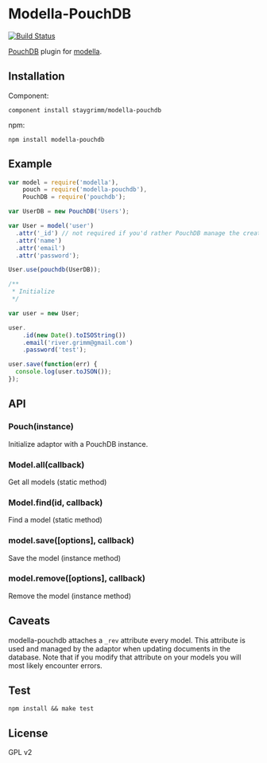 # Modella-PouchDB
[![Build Status](https://travis-ci.org/staygrimm/modella-pouchdb.svg?branch=master)](https://travis-ci.org/staygrimm/modella-pouchdb)

[PouchDB](http://pouchdb.com/) plugin for [modella](https://github.com/modella/modella).

## Installation

Component:

    component install staygrimm/modella-pouchdb

npm:

	npm install modella-pouchdb

## Example

```js
var model = require('modella'),
	pouch = require('modella-pouchdb'),
	PouchDB = require('pouchdb');

var UserDB = new PouchDB('Users');

var User = model('user')
  .attr('_id') // not required if you'd rather PouchDB manage the creation of ids
  .attr('name')
  .attr('email')
  .attr('password');

User.use(pouchdb(UserDB));

/**
 * Initialize
 */

var user = new User;

user.
	.id(new Date().toISOString())
    .email('river.grimm@gmail.com')
    .password('test');

user.save(function(err) {
  console.log(user.toJSON());
});
```

## API

### Pouch(instance)

Initialize adaptor with a PouchDB instance.

### Model.all(callback)

Get all models (static method)

### Model.find(id, callback)

Find a model (static method)

### model.save([options], callback)

Save the model (instance method)

### model.remove([options], callback)

Remove the model (instance method)

## Caveats

modella-pouchdb attaches a `_rev` attribute every model.  This attribute is used and managed by the adaptor when updating documents in the database.  Note that if you modify that attribute on your models you will most likely encounter errors.

## Test

	npm install && make test

## License

GPL v2

